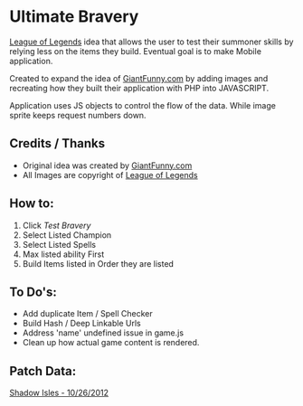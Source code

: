 # Ultimate Bravery

[League of Legends](http://na.leagueoflegends.com) idea that allows the user to test their summoner skills by relying less on the items they build. Eventual goal is to make Mobile application.

Created to expand the idea of [GiantFunny.com](http://giantfunny.com/ultimate_bravery.php) by adding images and recreating how they built their application with PHP into JAVASCRIPT.

Application uses JS objects to control the flow of the data. While image sprite keeps request numbers down.

## Credits / Thanks
- Original idea was created by [GiantFunny.com](http://giantfunny.com/ultimate_bravery.php)
- All Images are copyright of [League of Legends](http://na.leagueoflegends.com)

## How to:
1. Click *Test Bravery*
2. Select Listed Champion
3. Select Listed Spells
4. Max listed ability First
5. Build Items listed in Order they are listed


## To Do's:
- Add duplicate Item / Spell Checker
- Build Hash / Deep Linkable Urls
- Address 'name' undefined issue in game.js
- Clean up how actual game content is rendered.



## Patch Data:
[Shadow Isles - 10/26/2012](http://promo.leagueoflegends.com/shadow-isles/en.html)
